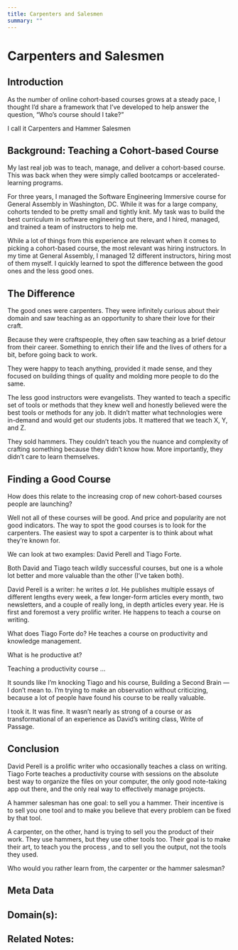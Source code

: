```yaml
---
title: Carpenters and Salesmen
summary: ""
---
```


# Carpenters and Salesmen

## Introduction

As the number of online cohort-based courses grows at a steady pace, I thought I’d share a framework that I’ve developed to help answer the question, “Who’s course should I take?”

I call it Carpenters and Hammer Salesmen

## Background: Teaching a Cohort-based Course

My last real job was to teach, manage, and deliver a cohort-based course. This was back when they were simply called bootcamps or accelerated-learning programs.

For three years, I managed the Software Engineering Immersive course for General Assembly in Washington, DC. While it was for a large company, cohorts tended to be pretty small and tightly knit. My task was to build the best curriculum in software engineering out there, and I hired, managed, and trained a team of instructors to help me.

While a lot of things from this experience are relevant when it comes to picking a cohort-based course, the most relevant was hiring instructors. In my time at General Assembly, I managed 12 different instructors, hiring most of them myself. I quickly learned to spot the difference between the good ones and the less good ones.

## The Difference

The good ones were carpenters. They were infinitely curious about their domain and saw teaching as an opportunity to share their love for their craft.

Because they were craftspeople, they often saw teaching as a brief detour from their career. Something to enrich their life and the lives of others for a bit, before going back to work.

They were happy to teach anything, provided it made sense, and they focused on building things of quality and molding more people to do the same.

The less good instructors were evangelists. They wanted to teach a specific set of tools or methods that they knew well and honestly believed were the best tools or methods for any job. It didn’t matter what technologies were in-demand and would get our students jobs. It mattered that we teach X, Y, and Z.

They sold hammers. They couldn’t teach you the nuance and complexity of crafting something because they didn’t know how. More importantly, they didn’t care to learn themselves.

## Finding a Good Course

How does this relate to the increasing crop of new cohort-based courses people are launching?

Well not all of these courses will be good. And price and popularity are not good indicators. The way to spot the good courses is to look for the carpenters. The easiest way to spot a carpenter is to think about what they’re known for.

We can look at two examples: David Perell and Tiago Forte.

Both David and Tiago teach wildly successful courses, but one is a whole lot better and more valuable than the other (I’ve taken both).

David Perell is a writer: he writes _a lot_. He publishes multiple essays of different lengths every week, a few longer-form articles every month, two newsletters, and a couple of really long, in depth articles every year. He is first and foremost a very prolific writer. He happens to teach a course on writing.

What does Tiago Forte do? He teaches a course on productivity and knowledge management.

What is he productive at?

Teaching a productivity course … 

It sounds like I’m knocking Tiago and his course, Building a Second Brain — I don’t mean to. I’m trying to make an observation without criticizing, because a lot of people have found his course to be really valuable.

I took it. It was fine. It wasn’t nearly as strong of a course or as transformational of an experience as David’s writing class, Write of Passage.

## Conclusion

David Perell is a prolific writer who occasionally teaches a class on writing. Tiago Forte teaches a productivity course with sessions on the absolute best way to organize the files on your computer, the only good note-taking app out there, and the only real way to effectively manage projects. 

A hammer salesman has one goal: to sell you a hammer. Their incentive is to sell you one tool and to make you believe that every problem can be fixed by that tool.

A carpenter, on the other, hand is trying to sell you the product of their work. They use hammers, but they use other tools too. Their goal is to make their art, to teach you the process , and to sell you the output, not the tools they used. 

Who would you rather learn from, the carpenter or the hammer salesman?

## Meta Data

**Domain(s):**
- 

**Related Notes:**
- 
